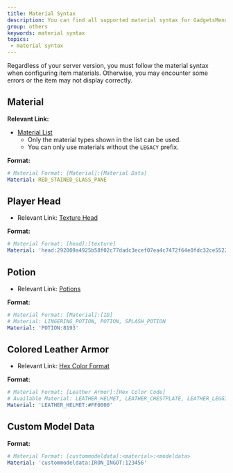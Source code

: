 ```yaml
---
title: Material Syntax
description: You can find all supported material syntax for GadgetsMenu menu item. You can use block, player head, potion, colored leather armor and custom model data as item material.
group: others
keywords: material syntax
topics:
 - material syntax
---
```


Regardless of your server version, you must follow the material syntax when configuring item materials. Otherwise, you may encounter some errors or the item may not display correctly.

## Material

**Relevant Link:**
- [Material List](https://hub.spigotmc.org/javadocs/spigot/org/bukkit/Material.html)
  - Only the material types shown in the list can be used.
  - You can only use materials without the `LEGACY` prefix.

**Format:**
```yaml
# Material Format: [Material]:[Material Data]
Material: RED_STAINED_GLASS_PANE
```

## Player Head

- Relevant Link: [Texture Head](../wiki/others/texture-head)

**Format:**
```yaml
# Material Format: [head]:[texture]
Material: 'head:292009a4925b58f02c77dadc3ecef07ea4c7472f64e0fdc32ce5522489362680'
```

## Potion

- Relevant Link: [Potions](../wiki/others/potions)

**Format:**
```yaml
# Material Format: [Material]:[ID]
# Material: LINGERING_POTION, POTION, SPLASH_POTION
Material: 'POTION:8193'
```

## Colored Leather Armor

- Relevant Link: [Hex Color Format](https://htmlcolorcodes.com/)

**Format:**
```yaml
# Material Format: [Leather Armor]:[Hex Color Code]
# Available Material: LEATHER_HELMET, LEATHER_CHESTPLATE, LEATHER_LEGGINGS, LEATHER_BOOTS
Material: 'LEATHER_HELMET:#FF0000'
```

## Custom Model Data

**Format:**
```yaml
# Material Format: [custommodeldata]:<material>:<modeldata>
Material: 'custommodeldata:IRON_INGOT:123456'
```
